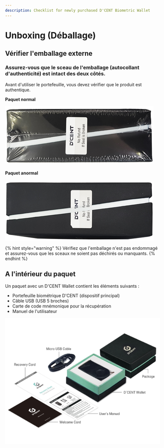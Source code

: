 ```yaml
---
description: Checklist for newly purchased D'CENT Biometric Wallet
---
```


# Unboxing \(Déballage\)

## **Vérifier l'emballage externe**

### **Assurez-vous que le sceau de l'emballage \(autocollant d'authenticité\) est intact des deux côtés.**

Avant d'utiliser le portefeuille, vous devez vérifier que le produit est authentique.

**Paquet normal**

![](../.gitbook/assets/image%20%2894%29.png)

#### **Paquet anormal**

![](../.gitbook/assets/image%20%2887%29.png)

{% hint style="warning" %}
Vérifiez que l'emballage n'est pas endommagé et assurez-vous que les sceaux ne soient pas déchirés ou manquants. 
{% endhint %}

## **A l'intérieur du paquet**

Un paquet avec un D'CENT Wallet contient les éléments suivants : 

* Portefeuille biométrique D'CENT \(dispositif principal\)
* Câble USB \(USB 5 broches\)
* Carte de code mnémonique pour la récupération
* Manuel de l'utilisateur

![](../.gitbook/assets/369-1%20%281%29.jpg)

